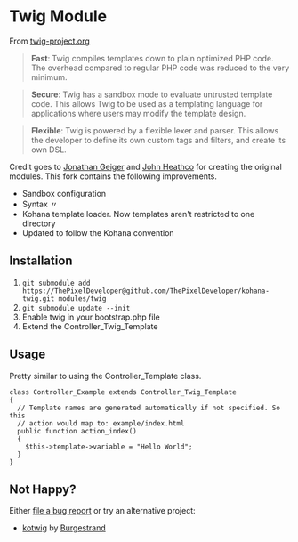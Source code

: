 Twig Module
===========

From [twig-project.org](http://twig-project.org)

> **Fast**: Twig compiles templates down to plain optimized PHP code. The overhead
compared to regular PHP code was reduced to the very minimum.

> **Secure**: Twig has a sandbox mode to evaluate untrusted template code. This allows
Twig to be used as a templating language for applications where users may modify
the template design.

> **Flexible**: Twig is powered by a flexible lexer and parser. This allows the developer
to define its own custom tags and filters, and create its own DSL.

Credit goes to [Jonathan Geiger](http://github.com/jonathangeiger/kohana-twig) and
[John Heathco](http://github.com/jheathco/kohana-twig) for creating the original modules.
This fork contains the following improvements.

* Sandbox configuration
* Syntax 〃
* Kohana template loader. Now templates aren't restricted to one directory
* Updated to follow the Kohana convention

Installation
------------

1. `git submodule add https://ThePixelDeveloper@github.com/ThePixelDeveloper/kohana-twig.git modules/twig`
2. `git submodule update --init`
3. Enable twig in your bootstrap.php file
4. Extend the Controller\_Twig\_Template

Usage
-----

Pretty similar to using the Controller\_Template class.

    class Controller_Example extends Controller_Twig_Template
    {
      // Template names are generated automatically if not specified. So this
      // action would map to: example/index.html
      public function action_index()
      {
        $this->template->variable = "Hello World";
      }
    }

Not Happy?
---------

Either [file a bug report](http://github.com/ThePixelDeveloper/kohana-twig/issues)
or try an alternative project:

* [kotwig](http://github.com/Burgestrand/kotwig) by [Burgestrand](http://github.com/Burgestrand)